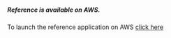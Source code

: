 ##### Reference  is available on AWS.
To launch the reference application on AWS [click here](http://ec2-54-77-27-13.eu-west-1.compute.amazonaws.com:8080/app-clientmanagement/#/)